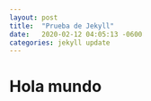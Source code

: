 ```yaml
---
layout: post
title:  "Prueba de Jekyll"
date:   2020-02-12 04:05:13 -0600
categories: jekyll update
---
```

# Hola mundo